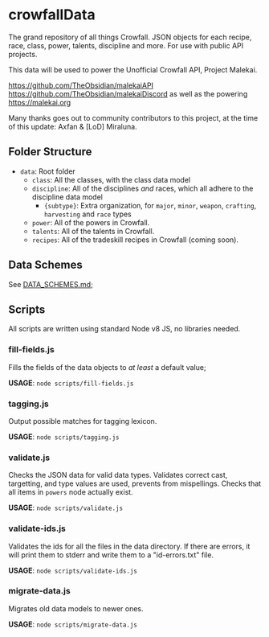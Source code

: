 # crowfallData
The grand repository of all things Crowfall. JSON objects for each recipe, race, class, power, talents, discipline and more. For use with public API projects.

This data will be used to power the Unofficial Crowfall API, Project Malekai.

https://github.com/TheObsidian/malekaiAPI
https://github.com/TheObsidian/malekaiDiscord
as well as the powering https://malekai.org

Many thanks goes out to community contributors to this project, at the time of this update:
Axfan & [LoD] Miraluna.

## Folder Structure
- `data`: Root folder
  - `class`: All the classes, with the class data model
  - `discipline`: All of the disciplines *and* races, which all adhere to the discipline data model
    - `{subtype}`: Extra organization, for `major`, `minor`, `weapon`, `crafting`, `harvesting` and `race` types
  - `power`: All of the powers in Crowfall.
  - `talents`: All of the talents in Crowfall.
  - `recipes`: All of the tradeskill recipes in Crowfall (coming soon).

## Data Schemes

See [DATA_SCHEMES.md](DATA_SCHEMES.md);

## Scripts

All scripts are written using standard Node v8 JS, no libraries needed.

### fill-fields.js
Fills the fields of the data objects to *at least* a default value;

**USAGE**: `node scripts/fill-fields.js`

### tagging.js
Output possible matches for tagging lexicon.

**USAGE**: `node scripts/tagging.js`

### validate.js
Checks the JSON data for valid data types.  Validates correct cast, targetting, and type values are used, prevents from mispellings. Checks that all items in `powers` node actually exist.

**USAGE**: `node scripts/validate.js`

### validate-ids.js
Validates the ids for all the files in the data directory. If there are errors,
it will print them to stderr and write them to a "id-errors.txt" file.

**USAGE**: `node scripts/validate-ids.js`

### migrate-data.js
Migrates old data models to newer ones.

**USAGE**: `node scripts/migrate-data.js`

